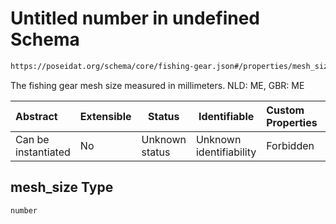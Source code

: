 # Untitled number in undefined Schema

```txt
https://poseidat.org/schema/core/fishing-gear.json#/properties/mesh_size
```

The fishing gear mesh size measured in millimeters. NLD: ME, GBR: ME


| Abstract            | Extensible | Status         | Identifiable            | Custom Properties | Additional Properties | Access Restrictions | Defined In                                                                   |
| :------------------ | ---------- | -------------- | ----------------------- | :---------------- | --------------------- | ------------------- | ---------------------------------------------------------------------------- |
| Can be instantiated | No         | Unknown status | Unknown identifiability | Forbidden         | Allowed               | none                | [fishing-gear.json\*](schemas/core/fishing-gear.json "open original schema") |

## mesh_size Type

`number`
